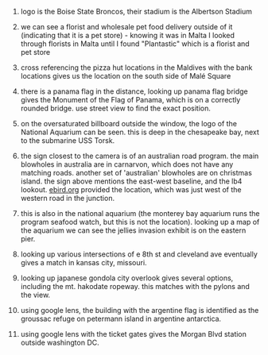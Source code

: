 1) logo is the Boise State Broncos, their stadium is the Albertson Stadium

2) we can see a florist and wholesale pet food delivery outside of it (indicating that it is a pet store) - knowing it was in Malta I looked through florists in Malta until I found "Plantastic" which is a florist and pet store

3) cross referencing the pizza hut locations in the Maldives with the bank locations gives us the location on the south side of Malé Square

4) there is a panama flag in the distance, looking up panama flag bridge gives the Monument of the Flag of Panama, which is on a correctly rounded bridge. use street view to find the exact position.

5) on the oversaturated billboard outside the window, the logo of the National Aquarium can be seen. this is deep in the chesapeake bay, next to the submarine USS Torsk.

6) the sign closest to the camera is of an australian road program. the main blowholes in australia are in carnarvon, which does not have any matching roads. another set of 'australian' blowholes are on christmas island. the sign above mentions the east-west baseline, and the lb4 lookout. [ebird.org](https://ebird.org/hotspots?hs=L4009463) provided the location, which was just west of the western road in the junction.

7) this is also in the national aquarium (the monterey bay aquarium runs the program seafood watch, but this is not the location). looking up a map of the aquarium we can see the jellies invasion exhibit is on the eastern pier. 

8) looking up various intersections of e 8th st and cleveland ave eventually gives a match in kansas city, missouri.

9) looking up japanese gondola city overlook gives several options, including the mt. hakodate ropeway. this matches with the pylons and the view.

11) using google lens, the building with the argentine flag is identified as the groussac refuge on petermann island in argentine antarctica.

12) using google lens with the ticket gates gives the Morgan Blvd station outside washington DC.
